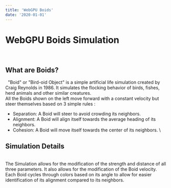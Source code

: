 ```yaml
---
title: 'WebGPU Boids'
date: '2020-01-01'
---
```


# WebGPU Boids Simulation
&nbsp;
## What are Boids?
&nbsp;
"Boid" or "Bird-oid Object" is a simple artificial life simulation created by Craig Reynolds in 1986.
It simulates the flocking behavior of birds, fishes, herd animals and other similar creatures.
\
All the Boids shown on the left move forward with a constant velocity but steer themselves based on 3 simple rules :
- Separation: A Boid will steer to avoid crowding its neighbors.
- Alignment: A Boid will align itself towards the average heading of its neighbors.
- Cohesion: A Boid will move itself towards the center of its neighbors.
\
## Simulation Details
\
The Simulation allows for the modification of the strength and distance of all three parameters.
It also allows for the modification of the Boid velocity.
\
Each Boid cycles through colors based on its angle to allow for easier identification of its alignment compared to its neighbors.